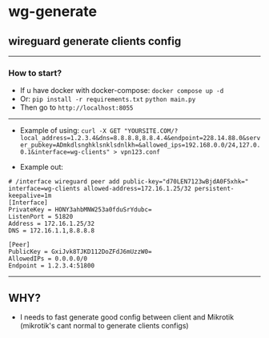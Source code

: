 # wg-generate
## wireguard generate clients config
----
### How to start?
- If u have docker with docker-compose: `docker compose up -d`
- Or: `pip install -r requirements.txt` `python main.py`
- Then go to `http://localhost:8055`
----
- Example of using: `curl -X GET "YOURSITE.COM/?local_address=1.2.3.4&dns=8.8.8.8,8.8.4.4&endpoint=228.14.88.0&server_pubkey=ADmkdlsnghklsnklsdnlkh=&allowed_ips=192.168.0.0/24,127.0.0.1&interface=wg-clients" > vpn123.conf`

- Example out:
```
# /interface wireguard peer add public-key="d70LEN7123wBjdA0F5xhk=" interface=wg-clients allowed-address=172.16.1.25/32 persistent-keepalive=1m
[Interface]
PrivateKey = HONY3ahbMNW253a0fduSrYdubc=
ListenPort = 51820
Address = 172.16.1.25/32
DNS = 172.16.1.1,8.8.8.8

[Peer]
PublicKey = GxiJvk8TJKD112DoZFdJ6mUzzW0=
AllowedIPs = 0.0.0.0/0
Endpoint = 1.2.3.4:51800
```
----
## WHY?
- I needs to fast generate good config between client and Mikrotik (mikrotik's cant normal to generate clients configs)
